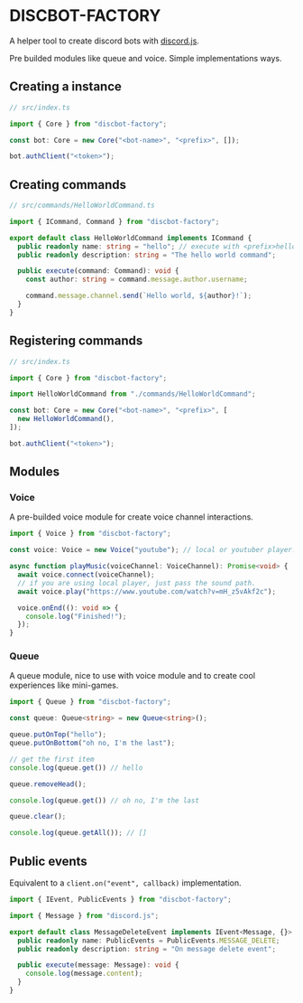 # DISCBOT-FACTORY

A helper tool to create discord bots with [discord.js](https://discord.js.org/).

Pre builded modules like queue and voice. Simple implementations ways.

## Creating a instance

```ts
// src/index.ts

import { Core } from "discbot-factory";

const bot: Core = new Core("<bot-name>", "<prefix>", []);

bot.authClient("<token>");
```

## Creating commands

```ts
// src/commands/HelloWorldCommand.ts

import { ICommand, Command } from "discbot-factory";

export default class HelloWorldCommand implements ICommand {
  public readonly name: string = "hello"; // execute with <prefix>hello "!hello"
  public readonly description: string = "The hello world command";

  public execute(command: Command): void { 
    const author: string = command.message.author.username;

    command.message.channel.send(`Hello world, ${author}!`);
  }
}
```

## Registering commands

```ts
// src/index.ts

import { Core } from "discbot-factory";

import HelloWorldCommand from "./commands/HelloWorldCommand";

const bot: Core = new Core("<bot-name>", "<prefix>", [
  new HelloWorldCommand(),
]);

bot.authClient("<token>");
```

## Modules

### Voice

A pre-builded voice module for create voice channel interactions.

```ts
import { Voice } from "discbot-factory";

const voice: Voice = new Voice("youtube"); // local or youtuber player.

async function playMusic(voiceChannel: VoiceChannel): Promise<void> {
  await voice.connect(voiceChannel);
  // if you are using local player, just pass the sound path.
  await voice.play("https://www.youtube.com/watch?v=mH_z5vAkf2c");

  voice.onEnd((): void => {
    console.log("Finished!");
  });
}
```

### Queue

A queue module, nice to use with voice module and to create cool experiences like mini-games.

```ts
import { Queue } from "discbot-factory";

const queue: Queue<string> = new Queue<string>();

queue.putOnTop("hello");
queue.putOnBottom("oh no, I'm the last");

// get the first item
console.log(queue.get()) // hello

queue.removeHead();

console.log(queue.get()) // oh no, I'm the last

queue.clear();

console.log(queue.getAll()); // []
```

## Public events

Equivalent to a `client.on("event", callback)` implementation.

```ts
import { IEvent, PublicEvents } from "discbot-factory";

import { Message } from "discord.js";

export default class MessageDeleteEvent implements IEvent<Message, {}> {
  public readonly name: PublicEvents = PublicEvents.MESSAGE_DELETE;
  public readonly description: string = "On message delete event";

  public execute(message: Message): void {
    console.log(message.content);
  }
}
```
